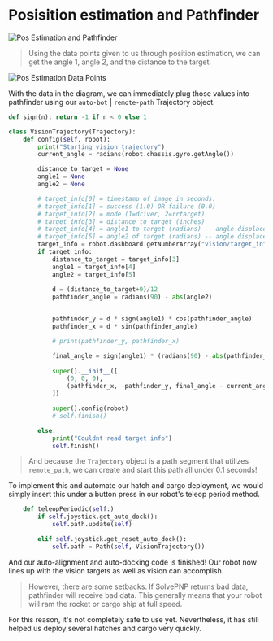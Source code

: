 # Posisition estimation and Pathfinder

![Pos Estimation and Pathfinder](../../pos-estimation-large.gif)

> Using the data points given to us through position estimation, we can get the angle 1, angle 2, and the distance to the target.

![Pos Estimation Data Points](../../angles.png)

With the data in the diagram, we can immediately plug those values into pathfinder using our `auto-bot` | `remote-path` Trajectory object.

```python
def sign(n): return -1 if n < 0 else 1

class VisionTrajectory(Trajectory):
    def config(self, robot):
        print("Starting vision trajectory")
        current_angle = radians(robot.chassis.gyro.getAngle())

        distance_to_target = None
        angle1 = None
        angle2 = None

        # target_info[0] = timestamp of image in seconds.
        # target_info[1] = success (1.0) OR failure (0.0)
        # target_info[2] = mode (1=driver, 2=rrtarget)
        # target_info[3] = distance to target (inches)
        # target_info[4] = angle1 to target (radians) -- angle displacement of robot to target
        # target_info[5] = angle2 of target (radians) -- angle displacement of target to robot
        target_info = robot.dashboard.getNumberArray("vision/target_info", None)
        if target_info:
            distance_to_target = target_info[3]
            angle1 = target_info[4]
            angle2 = target_info[5]
        
            d = (distance_to_target+9)/12
            pathfinder_angle = radians(90) - abs(angle2)


            pathfinder_y = d * sign(angle1) * cos(pathfinder_angle)
            pathfinder_x = d * sin(pathfinder_angle)

            # print(pathfinder_y, pathfinder_x)

            final_angle = sign(angle1) * (radians(90) - abs(pathfinder_angle))
            
            super().__init__([
                (0, 0, 0),
                (pathfinder_x, -pathfinder_y, final_angle - current_angle),
            ])

            super().config(robot)
            # self.finish()

        else:
            print("Couldnt read target info")
            self.finish()
```

> And because the `Trajectory` object is a path segment that utilizes `remote_path`, we can create and start this path all under 0.1 seconds!

To implement this and automate our hatch and cargo deployment, we would simply insert this under a button press in our robot's teleop period method.

```python
    def teleopPeriodic(self:)
        if self.joystick.get_auto_dock():
            self.path.update(self)

        elif self.joystick.get_reset_auto_dock():
            self.path = Path(self, VisionTrajectory())
```

And our auto-alignment and auto-docking code is finished! Our robot now lines up with the vision targets as well as vision can accomplish.

> However, there are some setbacks. If SolvePNP returns bad data, pathfinder will receive bad data. This generally means that your robot will ram the rocket or cargo ship at full speed.

For this reason, it's not completely safe to use yet. Nevertheless, it has still helped us deploy several hatches and cargo very quickly.